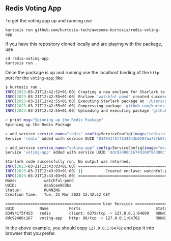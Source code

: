 ## Redis Voting App

To get the voting app up and running use 

```
kurtosis run github.com/kurtosis-tech/awesome-kurtosis/redis-voting-app
```

If you have this repository cloned locally and are playing with the package, use

```
cd redis-voting-app
kurtosis run .
```

Once the package is up and running use the localhost binding of the `http` port for the `voting-app`; like


```bash
$ kurtosis run .
INFO[2023-03-21T12:42:52+01:00] Creating a new enclave for Starlark to run inside...
INFO[2023-03-21T12:42:55+01:00] Enclave 'watchful-pond' created successfully
INFO[2023-03-21T12:42:55+01:00] Executing Starlark package at '/Users/gyanendramishra/work/awesome-kurtosis/redis-voting-app' as the passed argument '.' looks like a directory
INFO[2023-03-21T12:42:55+01:00] Compressing package 'github.com/kurtosis-tech/awesome-kurtosis/redis-voting-app' at '.' for upload
INFO[2023-03-21T12:42:55+01:00] Uploading and executing package 'github.com/kurtosis-tech/awesome-kurtosis/redis-voting-app'

> print msg="Spinning up the Redis Package"
Spinning up the Redis Package

> add_service service_name="redis" config=ServiceConfig(image="redis:alpine", ports={"client": PortSpec(number=6379, transport_protocol="TCP")})
Service 'redis' added with service UUID '834941f5f4534842b0284ba75fb0fd78'

> add_service service_name="voting-app" config=ServiceConfig(image="mcr.microsoft.com/azuredocs/azure-vote-front:v1", ports={"http": PortSpec(number=80, transport_protocol="TCP")}, env_vars={"REDIS": "{{kurtosis:b521b1d157f7477d885edea315897a96:hostname.runtime_value}}"})
Service 'voting-app' added with service UUID 'ddc92486c1674d168f84380cfa739e5a'

Starlark code successfully run. No output was returned.
INFO[2023-03-21T12:43:03+01:00] ======================================================
INFO[2023-03-21T12:43:03+01:00] ||          Created enclave: watchful-pond          ||
INFO[2023-03-21T12:43:03+01:00] ======================================================
Name:            watchful-pond
UUID:            daa5cee9d3ba
Status:          RUNNING
Creation Time:   Tue, 21 Mar 2023 12:42:52 CET

========================================== User Services ==========================================
UUID           Name         Ports                                 Status
834941f5f453   redis        client: 6379/tcp -> 127.0.0.1:64699   RUNNING
ddc92486c167   voting-app   http: 80/tcp -> 127.0.0.1:64702       RUNNING
```

In the above example, you should copy `127.0.0.1:64702` and pop it into browser that you prefer.